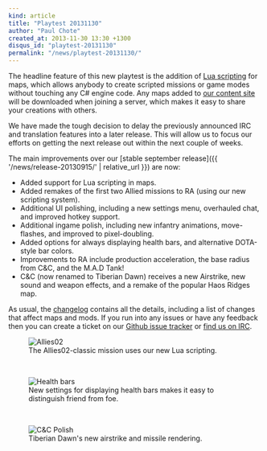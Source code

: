 ```yaml
---
kind: article
title: "Playtest 20131130"
author: "Paul Chote"
created_at: 2013-11-30 13:30 +1300
disqus_id: "playtest-20131130"
permalink: "/news/playtest-20131130/"
---
```


The headline feature of this new playtest is the addition of [Lua scripting](https://www.lua.org/about.html) for maps, which allows anybody to create scripted missions or game modes without touching any C# engine code.
Any maps added to [our content site](https://resource.openra.net) will be downloaded when joining a server, which makes it easy to share your creations with others.

We have made the tough decision to delay the previously announced IRC and translation features into a later release.
This will allow us to focus our efforts on getting the next release out within the next couple of weeks.
 
The main improvements over our [stable september release]({{ '/news/release-20130915/' | relative_url }}) are now:

   - Added support for Lua scripting in maps.
   - Added remakes of the first two Allied missions to RA (using our new scripting system).
   - Additional UI polishing, including a new settings menu, overhauled chat, and improved hotkey support.
   - Additional ingame polish, including new infantry animations, move-flashes, and improved to pixel-doubling.
   - Added options for always displaying health bars, and alternative DOTA-style bar colors.
   - Improvements to RA include production acceleration, the base radius from C&C, and the M.A.D Tank!
   - C&C (now renamed to Tiberian Dawn) receives a new Airstrike, new sound and weapon effects, and a remake of the popular Haos Ridges map.

As usual, the [changelog](https://github.com/OpenRA/OpenRA/blob/playtest-20131130/CHANGELOG) contains all the details, including a list of changes that affect maps and mods.
If you run into any issues or have any feedback then you can create a ticket on our [Github issue tracker](https://bugs.openra.net) or [find us on IRC](https://webchat.freenode.net/?channels=openra).

<figure>
  <img src="{{ '/images/news/20131130-allies02.png' | relative_url }}" loading="lazy" alt="Allies02" />
  <figcaption>The Allies02-classic mission uses our new Lua scripting.</figcaption>
</figure>
<br />

<figure>
  <img src="{{ '/images/news/20131130-healthbars.png' | relative_url }}" loading="lazy" alt="Health bars" />
  <figcaption>New settings for displaying health bars makes it easy to distinguish friend from foe.</figcaption>
</figure>
<br />

<figure>
  <img src="{{ '/images/news/20131130-cnc.png' | relative_url }}" loading="lazy" alt="C&C Polish" />
  <figcaption>Tiberian Dawn's new airstrike and missile rendering.</figcaption>
</figure>
